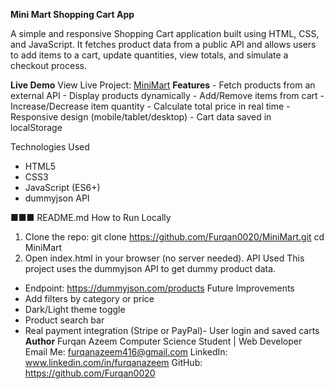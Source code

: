 <b>Mini Mart Shopping Cart App</b>
<p>A simple and responsive Shopping Cart application built using HTML, CSS, and JavaScript.
It fetches product data from a public API and allows users to add items to a cart,
update quantities, view totals, and simulate a checkout process.<p>
<b>Live Demo</b>
View Live Project: <a href="https://furqan0020.github.io/MiniMart/" target='_blank'>MiniMart</a>
<b>Features</b>
- Fetch products from an external API
- Display products dynamically
- Add/Remove items from cart
- Increase/Decrease item quantity
- Calculate total price in real time
- Responsive design (mobile/tablet/desktop)
- Cart data saved in localStorage

Technologies Used
- HTML5
- CSS3
- JavaScript (ES6+)
- dummyjson API


■■■ README.md
How to Run Locally
1. Clone the repo:
git clone https://github.com/Furqan0020/MiniMart.git
cd MiniMart
2. Open index.html in your browser (no server needed).
API Used
This project uses the dummyjson API to get dummy product data.
- Endpoint: https://dummyjson.com/products
Future Improvements
- Add filters by category or price
- Dark/Light theme toggle
- Product search bar
- Real payment integration (Stripe or PayPal)- User login and saved carts
<b>Author</b>
Furqan Azeem
Computer Science Student | Web Developer
Email Me: furqanazeem416@gmail.com
LinkedIn: www.linkedin.com/in/furqanazeem
GitHub: https://github.com/Furqan0020
